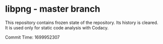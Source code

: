 # libpng - master branch

This repository contains frozen state of the repository.
Its history is cleared. It is used only for static code
analysis with Codacy.

Commit Time: 1699952307